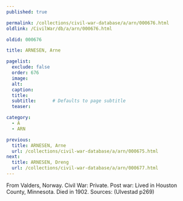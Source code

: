 ```yaml
---
published: true

permalink: /collections/civil-war-database/a/arn/000676.html
oldlink: /CivilWar/db/a/arn/000676.html

oldid: 000676

title: ARNESEN, Arne

pagelist:
  exclude: false
  order: 676
  image: 
  alt:
  caption:
  title:
  subtitle:      # Defaults to page subtitle
  teaser:

category: 
  - A 
  - ARN

previous:
  title: ARNESEN, Arne
  url: /collections/civil-war-database/a/arn/000675.html  
next:
  title: ARNESEN, Dreng
  url: /collections/civil-war-database/a/arn/000677.html   
---
```

From Valders, Norway. Civil War: Private. Post war: Lived in Houston County, Minnesota. Died in 1902. Sources: (Ulvestad p269)